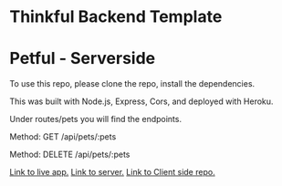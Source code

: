 # Thinkful Backend Template

# Petful - Serverside

To use this repo, please clone the repo, install the dependencies.

This was built with Node.js, Express, Cors, and deployed with Heroku. 

Under routes/pets you will find the endpoints. 

Method: GET
/api/pets/:pets

Method: DELETE
/api/pets/:pets

[Link to live app.](https://petful-client-brady-mischa.herokuapp.com/)
[Link to server.](https://petful-brady-mischa.herokuapp.com/)
[Link to Client side repo.](https://github.com/thinkful-ei25/petful-client-brady-mischa)